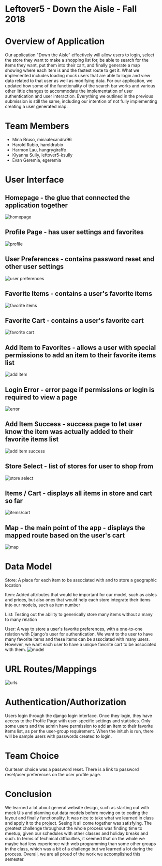 # Leftover5 - Down the Aisle - Fall 2018

# Overview of Application
Our application "Down the Aisle" effectively will allow users to login, select the store they want to make a shopping list for, be able to search for the items they want, put them into their cart, and finally generate a map showing where each item is and the fastest route to get it. What we implemented includes loading mock users that are able to login and view data related to that user as well as modifying data. For our application, we updated how some of the functionality of the search bar works and various other little changes to accommodate the implementation of user authentication and user interaction. Everything we outlined in the previous submission is still the same, including our intention of not fully implementing creating a user generated map.

# Team Members
* Mina Bruso, minaalexandra96
* Harold Rubio, haroldrubio
* Harmon Lau, hungrygiraffe
* Kiyanna Sully, leftover5-ksully
* Evan Geremia, egeremia

# User Interface
## Homepage - the glue that connected the application together
![homepage](imgs/homepage-UI.png)

## Profile Page - has user settings and favorites
![profile](imgs/profile-UI.png)

## User Preferences - contains password reset and other user settings
![user preferences](imgs/password-reset-UI.png)

## Favorite Items - contains a user's favorite items
![favorite items](imgs/favorite-item-UI.png)

## Favorite Cart - contains a user's favorite cart
![favorite cart](imgs/favorite-cart-UI.png)

## Add Item to Favorites - allows a user with special permissions to add an item to their favorite items list
![add item](imgs/add-to-faves-UI.png)

## Login Error - error page if permissions or login is required to view a page
![error](imgs/page-error-UI.png)

## Add Item Success - success page to let user know the item was actually added to their favorite items list
![add item success](imgs/success-UI.png)

## Store Select - list of stores for user to shop from 
![store select](imgs/store-select-UI.png)

## Items / Cart - displays all items in store and cart so far
![items/cart](imgs/item-cart-UI.png)

## Map - the main point of the app - displays the mapped route based on the user's cart
![map](imgs/map_screen-UI.png)

# Data Model
Store: A place for each item to be associated with and to store a geographic location

Item: Added attributes that would be important for our model, such as aisles and prices, but also ones that would help each store integrate their items into our models, such as item number

List: Testing out the ability to generically store many items without a many to many relation

User: A way to store a user's favorite preferences, with a one-to-one relation with Django's user for authentication. We want to the user to have many favorite items and these items can be associated with many users. However, we want each user to have a unique favorite cart to be associated with them.
![model](imgs/model.PNG)

# URL Routes/Mappings
![urls](imgs/urls.png)

# Authentication/Authorization
Users login through the django login interface. Once they login, they have access to the Profile Page with user-specific settings and statistics. Only some users and the admin have permission to add an item to their favorite items list, as per the user-group requirement. When the init.sh is run, there will be sample users with passwords created to login.

# Team Choice
Our team choice was a password reset. There is a link to password reset/user preferences on the user profile page. 

# Conclusion
We learned a lot about general website design, such as starting out with mock UIs and planning out data models before moving on to coding the layout and finally functionality. It was nice to take what we learned in class and apply it to the project. Seeing it all come together was satisfying. The greatest challenge throughout the whole process was finding time to meetup, given our schedules with other classes and holiday breaks and such. In terms of technical difficulties, it seemed that on the whole we maybe had less experience with web programming than some other groups in the class, which was a bit of a challenge but we learned a lot during the process. Overall, we are all proud of the work we accomplished this semester.


